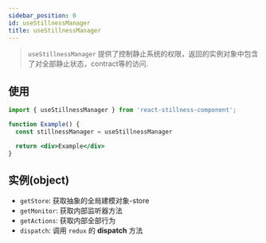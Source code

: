 ```yaml
---
sidebar_position: 0
id: useStillnessManager
title: useStillnessManager
---
```


> `useStillnessManager` 提供了控制静止系统的权限，返回的实例对象中包含了对全部静止状态，contract等的访问.

## 使用

```jsx
import { useStillnessManager } from 'react-stillness-component';

function Example() {
  const stillnessManager = useStillnessManager

  return <div>Example</div>
}
```

## 实例(object)

- `getStore`: 获取抽象的全局建模对象-store
- `getMonitor`: 获取内部监听器方法
- `getActions`: 获取内部全部行为
- `dispatch`: 调用 `redux` 的 **dispatch** 方法
